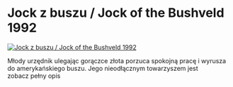 Jock z buszu / Jock of the Bushveld 1992 
=============
[![Jock z buszu / Jock of the Bushveld 1992 ](http://vidos.pl/images/player.gif)](http://vidos.pl/jock-z-buszu-jock-of-the-bushveld-1992)

 Młody urzędnik ulegając gorączce złota porzuca spokojną pracę i wyrusza do amerykańskiego buszu. Jego nieodłącznym towarzyszem jest zobacz pełny opis
